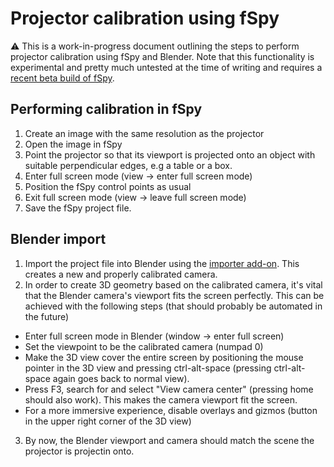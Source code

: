 # Projector calibration using fSpy

⚠️ This is a work-in-progress document outlining the steps to perform projector calibration using fSpy and Blender. Note that this functionality is experimental and pretty much untested at the time of writing and requires a [recent beta build of fSpy](https://github.com/stuffmatic/fSpy/releases).

## Performing calibration in fSpy

1. Create an image with the same resolution as the projector
2. Open the image in fSpy
3. Point the projector so that its viewport is projected onto an object with suitable perpendicular edges, e.g a table or a box.
4. Enter full screen mode (view -> enter full screen mode)
5. Position the fSpy control points as usual
6. Exit full screen mode (view -> leave full screen mode)
7. Save the fSpy project file.

## Blender import

1. Import the project file into Blender using the [importer add-on](https://github.com/stuffmatic/fSpy-Blender). This creates a new and properly calibrated camera.
2. In order to create 3D geometry based on the calibrated camera, it's vital that the Blender camera's viewport fits the screen perfectly. This can be achieved with the following steps (that should probably be automated in the future)
  * Enter full screen mode in Blender (window -> enter full screen)
  * Set the viewpoint to be the calibrated camera (numpad 0)
  * Make the 3D view cover the entire screen by positioning the mouse pointer in the 3D view and pressing ctrl-alt-space (pressing ctrl-alt-space again goes back to normal view).
  * Press F3, search for and select "View camera center" (pressing home should also work). This makes the camera viewport fit the screen.
  * For a more immersive experience, disable overlays and gizmos (button in the upper right corner of the 3D view)
3. By now, the Blender viewport and camera should match the scene the projector is projectin onto. 